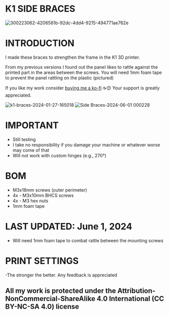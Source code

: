 # K1 SIDE BRACES

![300223062-4206561b-92dc-4dd4-9215-494771ae762e](https://github.com/DerrickDarrell/Creality-K1-K1-Max/assets/145330457/0c485eab-bf78-447b-b4fb-d8d81f361920)


# INTRODUCTION

I made these braces to strengthen the frame in the K1 3D printer.

From my previous versions I found out the panel likes to rattle against the printed part in the areas between the screws. You will need 1mm foam tape to prevent the panel rattling on the plastic (pictured)


If you like my work consider [buying me a ko-fi](https://ko-fi.com/derrickdarrell) ☕😊 Your support is greatly appreciated.


![k1-braces-2024-01-27-165018](https://github.com/DerrickDarrell/Creality-K1-K1-Max/assets/145330457/d2b1b0ed-1dc4-4de0-9f7d-9490005d8087)
![Side Braces-2024-06-01 000228](https://github.com/DerrickDarrell/Creality-K1-K1-Max/assets/145330457/7bb6b776-d7c0-41c4-b6d6-d94b64a60896)


# IMPORTANT
- Still testing
- I take no responsibility if you damage your machine or whatever worse may come of that
- Will not work with custom hinges (e.g., 270°)


# BOM
- M3x18mm screws (outer perimeter)
- 4x - M3x10mm BHCS screws
- 4x - M3 hex nuts
- 1mm foam tape


# LAST UPDATED: June 1, 2024
- Will need 1mm foam tape to combat rattle between the mounting screws


# PRINT SETTINGS
-The stronger the better. Any feedback is appreciated



## All my work is protected under the **Attribution-NonCommercial-ShareAlike 4.0 International (CC BY-NC-SA 4.0)** license
